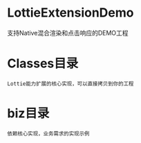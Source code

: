 # LottieExtensionDemo
支持Native混合渲染和点击响应的DEMO工程

# Classes目录
    Lottie能力扩展的核心实现，可以直接拷贝到你的工程
# biz目录
    依赖核心实现，业务需求的实现示例

